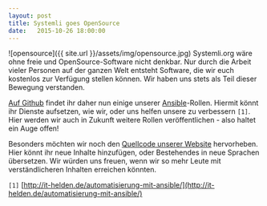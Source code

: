 ```yaml
---
layout: post 
title: Systemli goes OpenSource 
date:   2015-10-26 18:00:00
---
```


![opensource]({{ site.url }}/assets/img/opensource.jpg)
Systemli.org wäre ohne freie und OpenSource-Software nicht denkbar.
Nur durch die Arbeit vieler Personen auf der ganzen Welt entsteht Software,
 die wir euch kostenlos zur Verfügung stellen können.
Wir haben uns stets als Teil dieser Bewegung verstanden.

[Auf Github](https://github.com/systemli/) findet ihr daher nun einige unserer [Ansible](http://www.ansible.com/)-Rollen.
Hiermit könnt ihr Dienste aufsetzen, wie wir, oder uns helfen unsere zu verbessern `[1]`.
Hier werden wir auch in Zukunft weitere Rollen veröffentlichen - also haltet ein Auge offen!

Besonders möchten wir noch den [Quellcode unserer Website](https://github.com/systemli/systemli-website) hervorheben.
Hier könnt ihr neue Inhalte hinzufügen, oder Bestehendes in neue Sprachen übersetzen.
Wir würden uns freuen, wenn wir so mehr Leute mit verständlicheren Inhalten erreichen könnten.


`[1]` [http://it-helden.de/automatisierung-mit-ansible/](http://it-helden.de/automatisierung-mit-ansible/)
